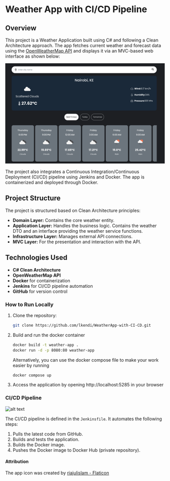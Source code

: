 # Weather App with CI/CD Pipeline

## Overview
This project is a Weather Application built using C# and following a Clean Architecture approach. The app fetches current weather and forecast data using the [OpenWeatherMap API](https://openweathermap.org/api) and displays it via an MVC-based web interface as shown below:

![weather app sceenshot](image.png)

The project also integrates a Continuous Integration/Continuous Deployment (CI/CD) pipeline using Jenkins and Docker. The app is containerized and deployed through Docker.

## Project Structure
The project is structured based on Clean Architecture principles:

- **Domain Layer:** Contains the core weather entity.
- **Application Layer:** Handles the business logic. Contains the weather DTO and an interface providing the weather service functions. 
- **Infrastructure Layer:** Manages external API connections.
- **MVC Layer:** For the presentation and interaction with the API.

## Technologies Used
- **C# Clean Architecture**
- **OpenWeatherMap API**
- **Docker** for containerization
- **Jenkins** for CI/CD pipeline automation
- **GitHub** for version control

### How to Run Locally
1. Clone the repository:
   ```bash
   git clone https://github.com/lkendi/WeatherApp-with-CI-CD.git
     ```
2. Build and run the docker container
    ```bash
    docker build -t weather-app .
    docker run -d -p 8080:80 weather-app
    ```
    Alternatively, you can use the docker compose file to make your work easier by running
    ```bash
    docker compose up
    ```
3. Access the application by opening http://localhost:5285 in your browser

### CI/CD Pipeline

![alt text](image-1.png)

The CI/CD pipeline is defined in the `Jenkinsfile`. It automates the following steps:

1.  Pulls the latest code from GitHub.
2.  Builds and tests the application.
3.  Builds the Docker image.
4.  Pushes the Docker image to Docker Hub (private repository).


#### Attribution
The app icon was created by [riajulislam - Flaticon](https://www.flaticon.com/authors/riajulislam) 

